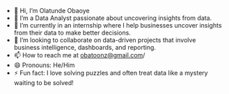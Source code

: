 - 👋 Hi, I’m Olatunde Obaoye
- 👀 I’m a Data Analyst passionate about uncovering insights from data.
- 🌱 I’m currently in an internship where I help businesses uncover insights from their data to make better decisions.
- 💞️ I’m looking to collaborate on data-driven projects that involve business intelligence, dashboards, and reporting.
- 📫 How to reach me at obatoonz@gmail.com/
- 😄 Pronouns: He/Him
- ⚡ Fun fact:  I love solving puzzles and often treat data like a mystery waiting to be solved!

<!---
Toonz-bit/Toonz-bit is a ✨ special ✨ repository because its `README.md` (this file) appears on your GitHub profile.
You can click the Preview link to take a look at your changes.
--->
